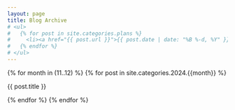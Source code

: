 ```yaml
---
layout: page
title: Blog Archive
# <ul>
#   {% for post in site.categories.plans %}
#     <li><a href="{{ post.url }}">{{ post.date | date: "%B %-d, %Y" }} - {{ post.title }}</a></li>
#   {% endfor %}
# </ul>
---
```

{% for month in (11..12) %}
  {% for post in site.categories.2024.{{month}} %}
    <p>{{ post.title }}</p>
  {% endfor %}
{% endfor %}  
